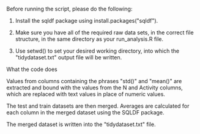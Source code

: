 Before running the script, please do the following:


1. Install the sqldf package using install.packages("sqldf").

2. Make sure you have all of the required raw data sets, in the correct file structure, in the same directory as your run_analysis.R file.

3. Use setwd() to set your desired working directory, into which the "tidydataset.txt" output file will be written.


What the code does


Values from columns containing the phrases "std()" and "mean()" are extracted and bound with the values from the N and Activity columns, which are replaced with text values in place of numeric values.

The test and train datasets are then merged. Averages are calculated for each column in the merged dataset using the SQLDF package.

The merged dataset is written into the "tidydataset.txt" file.

